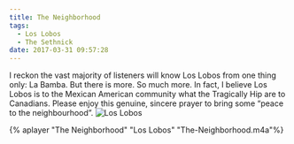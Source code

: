 ```yaml
---
title: The Neighborhood
tags:
  - Los Lobos
  - The Sethnick
date: 2017-03-31 09:57:28
---
```

I reckon the vast majority of listeners will know Los Lobos from one thing only: La Bamba. But there is more. So much more. In fact, I believe Los Lobos is to the Mexican American community what the Tragically Hip are to Canadians. Please enjoy this genuine, sincere prayer to bring some “peace to the neighbourhood”.
![Los Lobos](Los-Lobos.jpg)

{% aplayer "The Neighborhood" "Los Lobos" "The-Neighborhood.m4a"%}
